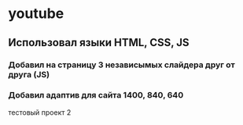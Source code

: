 # youtube
## Использовал языки HTML, CSS, JS
### Добавил на страницу 3 независымых слайдера друг от друга (JS)
### Добавил адаптив для сайта 1400, 840, 640

тестовый проект 2
